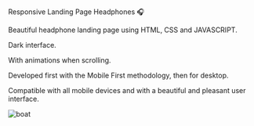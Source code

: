 
Responsive Landing Page Headphones 🎧

Beautiful headphone landing page using HTML, CSS and JAVASCRIPT.

Dark interface.

With animations when scrolling.

Developed first with the Mobile First methodology, then for desktop.

Compatible with all mobile devices and with a beautiful and pleasant user interface.




![boat](https://user-images.githubusercontent.com/95281690/205732781-87a571c0-186b-457a-8a57-a6a12de7934f.png)
